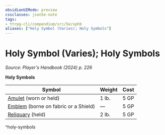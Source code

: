 ```yaml
---
obsidianUIMode: preview
cssclasses: json5e-note
tags:
- ttrpg-cli/compendium/src/5e/xphb
aliases: ["Holy Symbol (Varies); Holy Symbols"]
---
```

# Holy Symbol (Varies); Holy Symbols
*Source: Player's Handbook (2024) p. 226* 

**Holy Symbols**

| Symbol | Weight | Cost |
|--------|--------|------|
| [Amulet](amulet-xphb.md) (worn or held) | 1 lb. | 5 GP |
| [Emblem](emblem-xphb.md) (borne on fabric or a Shield) | — | 5 GP |
| [Reliquary](reliquary-xphb.md) (held) | 2 lb. | 5 GP |
^holy-symbols